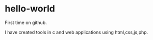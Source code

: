 # hello-world

First time on github.

I have created tools in c and web applications using html,css,js,php.
